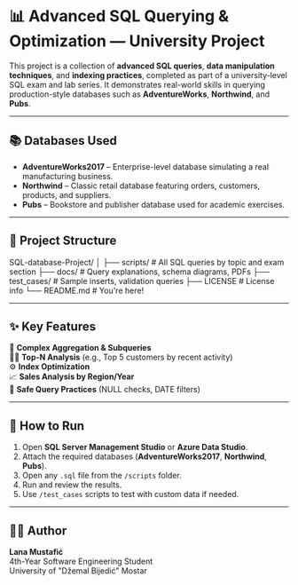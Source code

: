 # 📊 Advanced SQL Querying & Optimization — University Project

This project is a collection of **advanced SQL queries**, **data manipulation techniques**, and **indexing practices**, completed as part of a university-level SQL exam and lab series. It demonstrates real-world skills in querying production-style databases such as **AdventureWorks**, **Northwind**, and **Pubs**.

---

## 📚 Databases Used

- **AdventureWorks2017** – Enterprise-level database simulating a real manufacturing business.  
- **Northwind** – Classic retail database featuring orders, customers, products, and suppliers.  
- **Pubs** – Bookstore and publisher database used for academic exercises.

---

## 📁 Project Structure

SQL-database-Project/
│
├── scripts/             # All SQL queries by topic and exam section
├── docs/                # Query explanations, schema diagrams, PDFs
├── test_cases/          # Sample inserts, validation queries
├── LICENSE              # License info 
└── README.md            # You're here!



---

## ✨ Key Features

🧠 **Complex Aggregation & Subqueries**  
🕵️‍♂️ **Top-N Analysis** (e.g., Top 5 customers by recent activity)  
⚙️ **Index Optimization**  
📈 **Sales Analysis by Region/Year**  
🔐 **Safe Query Practices** (NULL checks, DATE filters)

---

## 🚀 How to Run

1. Open **SQL Server Management Studio** or **Azure Data Studio**.  
2. Attach the required databases (**AdventureWorks2017**, **Northwind**, **Pubs**).  
3. Open any `.sql` file from the `/scripts` folder.  
4. Run and review the results.  
5. Use `/test_cases` scripts to test with custom data if needed.

---

## 👩‍💻 Author

**Lana Mustafić**  
4th-Year Software Engineering Student  
University of "Džemal Bijedić" Mostar